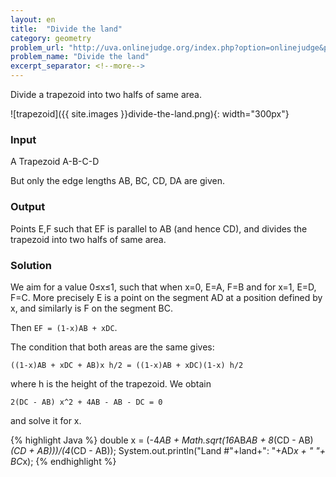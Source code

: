 ```yaml
---
layout: en
title:  "Divide the land"
category: geometry
problem_url: "http://uva.onlinejudge.org/index.php?option=onlinejudge&page=show_problem&problem=2695"
problem_name: "Divide the land"
excerpt_separator: <!--more-->
---
```


Divide a trapezoid into two halfs of same area.

![trapezoid]({{ site.images }}divide-the-land.png){: width="300px"}

<!--more-->

### Input

A Trapezoid A-B-C-D

But only the edge lengths AB, BC, CD, DA are given.

### Output

Points E,F such that EF is parallel to AB (and hence CD), and divides the trapezoid into two halfs of same area.


### Solution

We aim for a value 0≤x≤1, such that when x=0, E=A, F=B and for x=1, E=D, F=C.  More precisely E is a point on the segment AD at a position defined by x, and similarly is F on the segment BC.

Then ```EF = (1-x)AB + xDC```.

The condition that both areas are the same gives:

    ((1-x)AB + xDC + AB)x h/2 = ((1-x)AB + xDC)(1-x) h/2

where h is the height of the trapezoid.
We obtain

    2(DC - AB) x^2 + 4AB - AB - DC = 0

and solve it for x.

{% highlight Java %}
double x = (-4*AB + Math.sqrt(16*AB*AB + 8*(CD - AB)*(CD + AB)))/(4*(CD - AB));
System.out.println("Land #"+land+": "+AD*x + " "+ BC*x);
{% endhighlight %}
